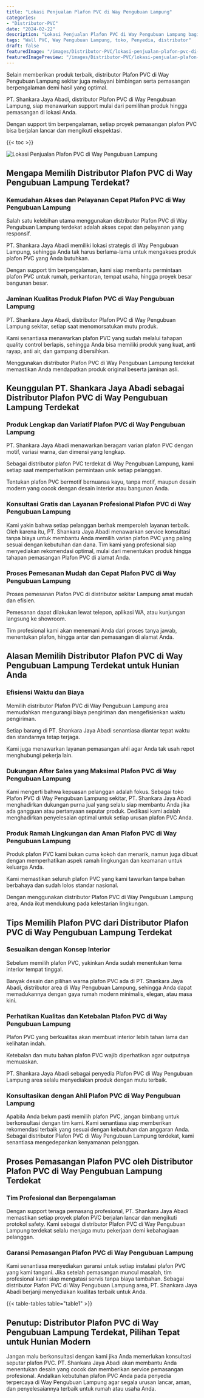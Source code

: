 ```yaml
---
title: "Lokasi Penjualan Plafon PVC di Way Pengubuan Lampung"
categories:
- "Distributor-PVC"
date: "2024-02-22"
description: "Lokasi Penjualan Plafon PVC di Way Pengubuan Lampung bagi hunian, office, serta ritel. Produk berkualitas, variasi motif, warna menarik, dengan layanan pemasangan oleh tim berpengalaman dan garansi resmi!|Servis distribusi Plafon PVC di Way Pengubuan Lampung untuk kebutuhan tempat tinggal, kantor, maupun ritel, dengan produk terbaik dan pemasangan oleh teknisi profesional serta garansi resmi.|Alternatif Plafon PVC di Way Pengubuan Lampung yang terbukti bagi tempat tinggal, kantor, dan ritel, dengan produk terbaik dan instalasi ditangani oleh teknisi ahli dan jaminan resmi.|Penjualan Plafon PVC di Way Pengubuan Lampung bagi hunian, kantor, serta ritel, dengan panel unggulan dan instalasi oleh teknisi berpengalaman, disertai dengan garansi resmi.}"
tags: "Wall PVC, Way Pengubuan Lampung, toko, Penyedia, distributor"
draft: false
featuredImage: "/images/Distributor-PVC/lokasi-penjualan-plafon-pvc-di-way-pengubuan-lampung.png"
featuredImagePreview: "/images/Distributor-PVC/lokasi-penjualan-plafon-pvc-di-way-pengubuan-lampung.png"
---
```


Selain memberikan produk terbaik, distributor Plafon PVC di Way Pengubuan Lampung sekitar juga melayani bimbingan serta pemasangan berpengalaman demi hasil yang optimal.

PT. Shankara Jaya Abadi, distributor Plafon PVC di Way Pengubuan Lampung, siap menawarkan support mulai dari pemilihan produk hingga pemasangan di lokasi Anda.

Dengan support tim berpengalaman, setiap proyek pemasangan plafon PVC bisa berjalan lancar dan mengikuti ekspektasi.

{{< toc >}}

![Lokasi Penjualan Plafon PVC di Way Pengubuan Lampung](/images/Distributor-PVC/Lokasi-Penjualan-Plafon-PVC-di-Way-Pengubuan-Lampung.png)

## Mengapa Memilih Distributor Plafon PVC di Way Pengubuan Lampung Terdekat?

### Kemudahan Akses dan Pelayanan Cepat Plafon PVC di Way Pengubuan Lampung

Salah satu kelebihan utama menggunakan distributor Plafon PVC di Way Pengubuan Lampung terdekat adalah akses cepat dan pelayanan yang responsif.

PT. Shankara Jaya Abadi memiliki lokasi strategis di Way Pengubuan Lampung, sehingga Anda tak harus berlama-lama untuk mengakses produk plafon PVC yang Anda butuhkan.

Dengan support tim berpengalaman, kami siap membantu permintaan plafon PVC untuk rumah, perkantoran, tempat usaha, hingga proyek besar bangunan besar.

### Jaminan Kualitas Produk Plafon PVC di Way Pengubuan Lampung

PT. Shankara Jaya Abadi, distributor Plafon PVC di Way Pengubuan Lampung sekitar, setiap saat menomorsatukan mutu produk.

Kami senantiasa menawarkan plafon PVC yang sudah melalui tahapan quality control berlapis, sehingga Anda bisa memiliki produk yang kuat, anti rayap, anti air, dan gampang dibersihkan.

Menggunakan distributor Plafon PVC di Way Pengubuan Lampung terdekat memastikan Anda mendapatkan produk original beserta jaminan asli.

## Keunggulan PT. Shankara Jaya Abadi sebagai Distributor Plafon PVC di Way Pengubuan Lampung Terdekat

### Produk Lengkap dan Variatif Plafon PVC di Way Pengubuan Lampung

PT. Shankara Jaya Abadi menawarkan beragam varian plafon PVC dengan motif, variasi warna, dan dimensi yang lengkap.

Sebagai distributor plafon PVC terdekat di Way Pengubuan Lampung, kami setiap saat memperhatikan permintaan unik setiap pelanggan.

Tentukan plafon PVC bermotif bernuansa kayu, tanpa motif, maupun desain modern yang cocok dengan desain interior atau bangunan Anda.

### Konsultasi Gratis dan Layanan Profesional Plafon PVC di Way Pengubuan Lampung

Kami yakin bahwa setiap pelanggan berhak memperoleh layanan terbaik. Oleh karena itu, PT. Shankara Jaya Abadi menawarkan service konsultasi tanpa biaya untuk membantu Anda memilih varian plafon PVC yang paling sesuai dengan kebutuhan dan dana. Tim kami yang profesional siap menyediakan rekomendasi optimal, mulai dari menentukan produk hingga tahapan pemasangan Plafon PVC di alamat Anda.

### Proses Pemesanan Mudah dan Cepat Plafon PVC di Way Pengubuan Lampung

Proses pemesanan Plafon PVC di distributor sekitar Lampung amat mudah dan efisien.

Pemesanan dapat dilakukan lewat telepon, aplikasi WA, atau kunjungan langsung ke showroom.

Tim profesional kami akan menemani Anda dari proses tanya jawab, menentukan plafon, hingga antar dan pemasangan di alamat Anda.

## Alasan Memilih Distributor Plafon PVC di Way Pengubuan Lampung Terdekat untuk Hunian Anda

### Efisiensi Waktu dan Biaya

Memilih distributor Plafon PVC di Way Pengubuan Lampung area memudahkan mengurangi biaya pengiriman dan mengefisienkan waktu pengiriman.

Setiap barang di PT. Shankara Jaya Abadi senantiasa diantar tepat waktu dan standarnya tetap terjaga.

Kami juga menawarkan layanan pemasangan ahli agar Anda tak usah repot menghubungi pekerja lain.

### Dukungan After Sales yang Maksimal Plafon PVC di Way Pengubuan Lampung

Kami mengerti bahwa kepuasan pelanggan adalah fokus. Sebagai toko Plafon PVC di Way Pengubuan Lampung sekitar, PT. Shankara Jaya Abadi menghadirkan dukungan purna jual yang selalu siap membantu Anda jika ada gangguan atau pertanyaan seputar produk. Dedikasi kami adalah menghadirkan penyelesaian optimal untuk setiap urusan plafon PVC Anda.

### Produk Ramah Lingkungan dan Aman Plafon PVC di Way Pengubuan Lampung

Produk plafon PVC kami bukan cuma kokoh dan menarik, namun juga dibuat dengan memperhatikan aspek ramah lingkungan dan keamanan untuk keluarga Anda.

Kami memastikan seluruh plafon PVC yang kami tawarkan tanpa bahan berbahaya dan sudah lolos standar nasional.

Dengan menggunakan distributor Plafon PVC di Way Pengubuan Lampung area, Anda ikut mendukung pada kelestarian lingkungan.

## Tips Memilih Plafon PVC dari Distributor Plafon PVC di Way Pengubuan Lampung Terdekat

### Sesuaikan dengan Konsep Interior

Sebelum memilih plafon PVC, yakinkan Anda sudah menentukan tema interior tempat tinggal.

Banyak desain dan pilihan warna plafon PVC ada di PT. Shankara Jaya Abadi, distributor area di Way Pengubuan Lampung, sehingga Anda dapat memadukannya dengan gaya rumah modern minimalis, elegan, atau masa kini.

### Perhatikan Kualitas dan Ketebalan Plafon PVC di Way Pengubuan Lampung

Plafon PVC yang berkualitas akan membuat interior lebih tahan lama dan kelihatan indah.

Ketebalan dan mutu bahan plafon PVC wajib diperhatikan agar outputnya memuaskan.

PT. Shankara Jaya Abadi sebagai penyedia Plafon PVC di Way Pengubuan Lampung area selalu menyediakan produk dengan mutu terbaik.

### Konsultasikan dengan Ahli Plafon PVC di Way Pengubuan Lampung

Apabila Anda belum pasti memilih plafon PVC, jangan bimbang untuk berkonsultasi dengan tim kami. Kami senantiasa siap memberikan rekomendasi terbaik yang sesuai dengan kebutuhan dan anggaran Anda. Sebagai distributor Plafon PVC di Way Pengubuan Lampung terdekat, kami senantiasa mengedepankan kenyamanan pelanggan.

## Proses Pemasangan Plafon PVC oleh Distributor Plafon PVC di Way Pengubuan Lampung Terdekat

### Tim Profesional dan Berpengalaman

Dengan support tenaga pemasang profesional, PT. Shankara Jaya Abadi memastikan setiap proyek plafon PVC berjalan lancar dan mengikuti protokol safety. Kami sebagai distributor Plafon PVC di Way Pengubuan Lampung terdekat selalu menjaga mutu pekerjaan demi kebahagiaan pelanggan.

### Garansi Pemasangan Plafon PVC di Way Pengubuan Lampung

Kami senantiasa menyediakan garansi untuk setiap instalasi plafon PVC yang kami tangani. Jika setelah pemasangan muncul masalah, tim profesional kami siap mengatasi servis tanpa biaya tambahan. Sebagai distributor Plafon PVC di Way Pengubuan Lampung area, PT. Shankara Jaya Abadi berjanji menyediakan kualitas terbaik untuk Anda.

{{< table-tables table="table1" >}}

## Penutup: Distributor Plafon PVC di Way Pengubuan Lampung Terdekat, Pilihan Tepat untuk Hunian Modern

Jangan malu berkonsultasi dengan kami jika Anda memerlukan konsultasi seputar plafon PVC. PT. Shankara Jaya Abadi akan membantu Anda menentukan desain yang cocok dan memberikan service pemasangan profesional. Andalkan kebutuhan plafon PVC Anda pada penyedia terpercaya di Way Pengubuan Lampung agar segala urusan lancar, aman, dan penyelesaiannya terbaik untuk rumah atau usaha Anda.
